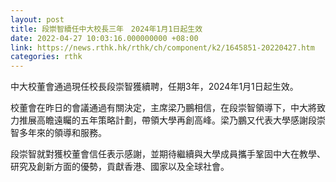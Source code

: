 ```yaml
---
layout: post
title: 段崇智續任中大校長三年　2024年1月1日起生效
date: 2022-04-27 10:03:16.000000000 +08:00
link: https://news.rthk.hk/rthk/ch/component/k2/1645851-20220427.htm
categories: rthk
---
```


中大校董會通過現任校長段崇智獲續聘，任期3年，2024年1月1日起生效。

校董會在昨日的會議通過有關決定，主席梁乃鵬相信，在段崇智領導下，中大將致力推展高瞻遠矚的五年策略計劃，帶領大學再創高峰。梁乃鵬又代表大學感謝段崇智多年來的領導和服務。

段崇智就對獲校董會信任表示感謝，並期待繼續與大學成員攜手鞏固中大在教學、研究及創新方面的優勢，貢獻香港、國家以及全球社會。
